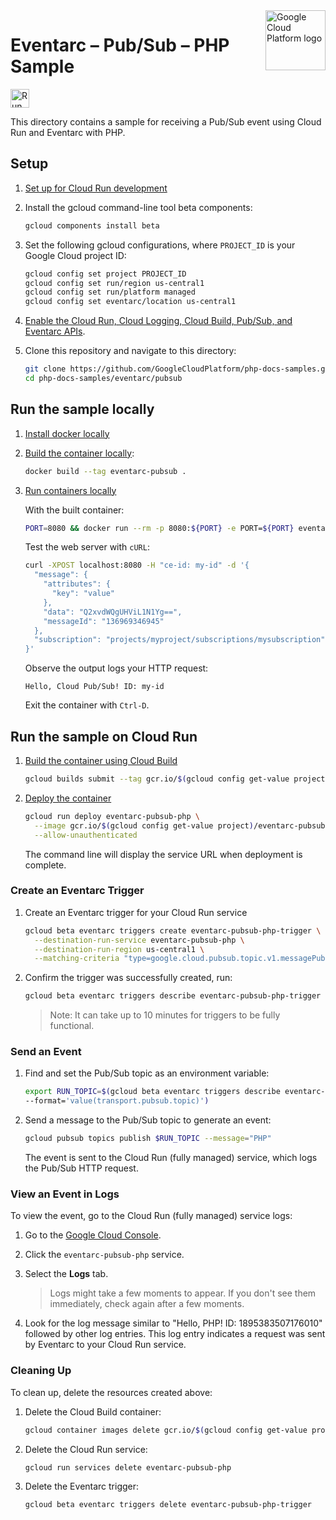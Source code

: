 <img src="https://avatars2.githubusercontent.com/u/2810941?v=3&s=96" alt="Google Cloud Platform logo" title="Google Cloud Platform" align="right" height="96" width="96"/>

# Eventarc – Pub/Sub – PHP Sample

[<img src="https://storage.googleapis.com/cloudrun/button.svg" alt="Run on Google Cloud" height="30"/>][run_button_pubsub]

This directory contains a sample for receiving a Pub/Sub event using Cloud Run
and Eventarc with PHP.

## Setup

1. [Set up for Cloud Run development](https://cloud.google.com/run/docs/setup)

1. Install the gcloud command-line tool beta components:

    ```sh
    gcloud components install beta
    ```

1. Set the following gcloud configurations, where `PROJECT_ID` is your Google
   Cloud project ID:

    ```sh
    gcloud config set project PROJECT_ID
    gcloud config set run/region us-central1
    gcloud config set run/platform managed
    gcloud config set eventarc/location us-central1
    ```

1. [Enable the Cloud Run, Cloud Logging, Cloud Build, Pub/Sub, and Eventarc APIs][enable_apis_url].

1. Clone this repository and navigate to this directory:

    ```sh
    git clone https://github.com/GoogleCloudPlatform/php-docs-samples.git
    cd php-docs-samples/eventarc/pubsub
    ```

## Run the sample locally

1. [Install docker locally](https://docs.docker.com/install/)

1. [Build the container locally](https://cloud.google.com/run/docs/building/containers#building_locally_and_pushing_using_docker):

    ```sh
    docker build --tag eventarc-pubsub .
    ```

1. [Run containers locally](https://cloud.google.com/run/docs/testing/local)

    With the built container:

    ```sh
    PORT=8080 && docker run --rm -p 8080:${PORT} -e PORT=${PORT} eventarc-pubsub
    ```

    Test the web server with `cURL`:

    ```sh
    curl -XPOST localhost:8080 -H "ce-id: my-id" -d '{
      "message": {
        "attributes": {
          "key": "value"
        },
        "data": "Q2xvdWQgUHViL1N1Yg==",
        "messageId": "136969346945"
      },
      "subscription": "projects/myproject/subscriptions/mysubscription"
    }'
    ```

    Observe the output logs your HTTP request:

    ```
    Hello, Cloud Pub/Sub! ID: my-id
    ```

    Exit the container with `Ctrl-D`.

## Run the sample on Cloud Run

1. [Build the container using Cloud Build](https://cloud.google.com/run/docs/building/containers#builder)

    ```sh
    gcloud builds submit --tag gcr.io/$(gcloud config get-value project)/eventarc-pubsub-php
    ```

1. [Deploy the container](https://cloud.google.com/run/docs/deploying#service)

    ```sh
    gcloud run deploy eventarc-pubsub-php \
      --image gcr.io/$(gcloud config get-value project)/eventarc-pubsub-php \
      --allow-unauthenticated
    ```

    The command line will display the service URL when deployment is complete.

### Create an Eventarc Trigger

1. Create an Eventarc trigger for your Cloud Run service

    ```sh
    gcloud beta eventarc triggers create eventarc-pubsub-php-trigger \
      --destination-run-service eventarc-pubsub-php \
      --destination-run-region us-central1 \
      --matching-criteria "type=google.cloud.pubsub.topic.v1.messagePublished"
    ```

1. Confirm the trigger was successfully created, run:

    ```sh
    gcloud beta eventarc triggers describe eventarc-pubsub-php-trigger
    ```

    > Note: It can take up to 10 minutes for triggers to be fully functional.

### Send an Event

1. Find and set the Pub/Sub topic as an environment variable:

    ```sh
    export RUN_TOPIC=$(gcloud beta eventarc triggers describe eventarc-pubsub-php-trigger \
    --format='value(transport.pubsub.topic)')
    ```

1. Send a message to the Pub/Sub topic to generate an event:

    ```sh
    gcloud pubsub topics publish $RUN_TOPIC --message="PHP"
    ```

    The event is sent to the Cloud Run (fully managed) service, which logs the Pub/Sub HTTP request.

### View an Event in Logs

To view the event, go to the Cloud Run (fully managed) service logs:

  1. Go to the [Google Cloud Console](https://console.cloud.google.com/run).

  1. Click the `eventarc-pubsub-php` service.

  1. Select the **Logs** tab.

      > Logs might take a few moments to appear. If you don't see them immediately, check again after a few moments.

  1. Look for the log message similar to "Hello, PHP! ID: 1895383507176010" followed by other log entries. This log entry indicates a request was sent by Eventarc to your Cloud Run service.

### Cleaning Up

To clean up, delete the resources created above:

1. Delete the Cloud Build container:

    ```sh
    gcloud container images delete gcr.io/$(gcloud config get-value project)/eventarc-pubsub-php
    ```

1. Delete the Cloud Run service:

    ```sh
    gcloud run services delete eventarc-pubsub-php
    ```

1. Delete the Eventarc trigger:

    ```sh
    gcloud beta eventarc triggers delete eventarc-pubsub-php-trigger
    ```

[enable_apis_url]: https://console.cloud.google.com/flows/enableapi?apiid=run.googleapis.com,logging.googleapis.com,cloudbuild.googleapis.com,pubsub.googleapis.com,eventarc.googleapis.com
[run_button_pubsub]: https://deploy.cloud.run/?dir=eventarc/pubsub
